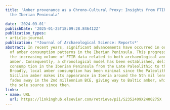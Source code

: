 ```yaml
---
title: 'Amber provenance as a Chrono-Cultural Proxy: Insights from FTIR analysis in
  the Iberian Peninsula'

date: '2024-09-01'
publishDate: '2025-01-25T18:09:28.846412Z'
publication_types:
- article-journal
publication: '*Journal of Archaeological Science: Reports*'
abstract: In recent years, significant advancements have occurred in our comprehension
  of amber consumption patterns in the Iberian Peninsula. This progress stems from
  the increasing volume of FTIR data related to both archaeological and geological
  amber. Consequently, a chronological model has been established, delineating amber
  consump­ tion in the Iberian Peninsula from the Late Paleolithic to the Iron Age.
  Broadly, local amber consumption has been minimal since the Paleolithic period.
  Sicilian amber makes its appearance in Iberia around the 5th mil­ lennium BCE and
  fades away in the 2nd millennium BCE, giving way to Baltic amber, which has remained
  the sole source since then.
links:
- name: URL
  url: https://linkinghub.elsevier.com/retrieve/pii/S2352409X2400275X
---
```

